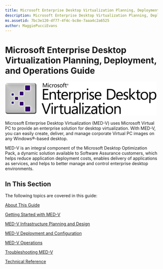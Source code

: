 ```yaml
---
title: Microsoft Enterprise Desktop Virtualization Planning, Deployment, and Operations Guide
description: Microsoft Enterprise Desktop Virtualization Planning, Deployment, and Operations Guide
ms.assetid: 7bc3e120-df77-4f4c-bc8e-7aaa4c2a6525
author: MaggiePucciEvans
---
```


# Microsoft Enterprise Desktop Virtualization Planning, Deployment, and Operations Guide


![microsoft enterprise desktop virtualization](images/medv.gif)

Microsoft Enterprise Desktop Virtualization (MED-V) uses Microsoft Virtual PC to provide an enterprise solution for desktop virtualization. With MED-V, you can easily create, deliver, and manage corporate Virtual PC images on any Windows®-based desktop.

MED-V is an integral component of the Microsoft Desktop Optimization Pack, a dynamic solution available to Software Assurance customers, which helps reduce application deployment costs, enables delivery of applications as services, and helps to better manage and control enterprise desktop environments.

## In This Section


The following topics are covered in this guide:

[About This Guide](about-this-guidemedv.md)

[Getting Started with MED-V](getting-started-with-med-v.md)

[MED-V Infrastructure Planning and Design](med-v-infrastructure-planning-and-design.md)

[MED-V Deployment and Configuration](med-v-deployment-and-configuration.md)

[MED-V Operations](med-v-operations.md)

[Troubleshooting MED-V](troubleshooting-med-v.md)

[Technical Reference](technical-referencemedv-10-sp1.md)

 

 





